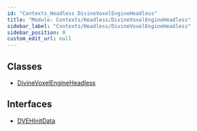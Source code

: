 ```yaml
---
id: "Contexts_Headless_DivineVoxelEngineHeadless"
title: "Module: Contexts/Headless/DivineVoxelEngineHeadless"
sidebar_label: "Contexts/Headless/DivineVoxelEngineHeadless"
sidebar_position: 0
custom_edit_url: null
---
```


## Classes

- [DivineVoxelEngineHeadless](../classes/Contexts_Headless_DivineVoxelEngineHeadless.DivineVoxelEngineHeadless.md)

## Interfaces

- [DVEHInitData](../interfaces/Contexts_Headless_DivineVoxelEngineHeadless.DVEHInitData.md)
